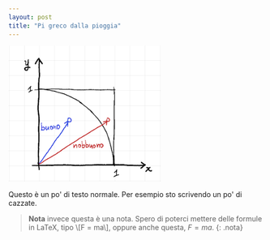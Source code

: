 ```yaml
---
layout: post
title: "Pi greco dalla pioggia"
---
```


<img src="/assets/img/physics/pi-from-rain-01.png" />

Questo è un po' di testo normale. Per esempio sto scrivendo un po' di cazzate.

> **Nota** invece questa è una nota.
> Spero di poterci mettere delle formule in LaTeX, tipo \\[F = ma\\], oppure anche questa, $F = ma$.
{: .nota}


